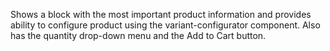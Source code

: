 Shows a block with the most important product information and provides ability to configure product using the variant-configurator component. Also has the quantity drop-down menu and the Add to Cart button.
